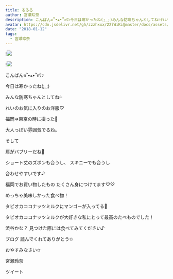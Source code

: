 ```yaml
---
title: るるる
author: 宮瀬玲奈
description: こんばんฅ՞•ﻌ•՞ฅﾜﾝ今日は寒かったね(;_;)みんな防寒ちゃんとしてね💦れいのお気に入りのお洋服♡福岡⇒東京の時に撮った📸大人っぽい雰囲気でるね。...
avatar: https://cdn.jsdelivr.net/gh/zzzhxxx/227WiKi@master/docs/assets/photo/avatar/reina.jpg
date: "2018-01-12"
tags:
  - 宮瀬玲奈
---
```


!![](https://cdn.jsdelivr.net/gh/zzzhxxx/227WiKi-image@master/blog-image/reina-2018-01-12_1.jpg)

!![](https://cdn.jsdelivr.net/gh/zzzhxxx/227WiKi-image@master/blog-image/reina-2018-01-12_2.jpg)



  こんばんฅ՞•ﻌ•՞ฅﾜﾝ



今日は寒かったね(;_;)

みんな防寒ちゃんとしてね💦








れいのお気に入りのお洋服♡






福岡⇒東京の時に撮った📸






大人っぽい雰囲気でるね。


そして



肩がバブリーだね💃





ショート丈のズボンも合うし、
スキニーでも合うし

合わせやすいです♪






福岡でお買い物したもの
たくさん身につけてます♡♡












めっちゃ美味しかった食べ物！







タピオカココナッツミルクにマンゴーが入ってる💓



タピオカココナッツミルクが大好きな私にとって最高のたべものでした！




渋谷かな？
見つけた際には食べてみてください♪








ブログ
読んでくれてありがとう✩

おやすみなさい✩



宮瀬玲奈


ツイート



